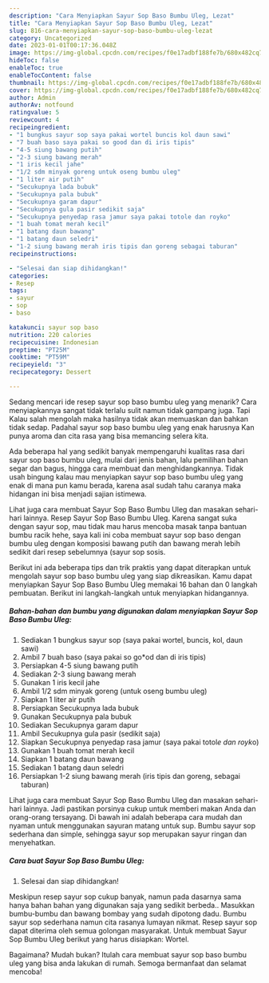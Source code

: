 ```yaml
---
description: "Cara Menyiapkan Sayur Sop Baso Bumbu Uleg, Lezat"
title: "Cara Menyiapkan Sayur Sop Baso Bumbu Uleg, Lezat"
slug: 816-cara-menyiapkan-sayur-sop-baso-bumbu-uleg-lezat
category: Uncategorized
date: 2023-01-01T00:17:36.048Z
image: https://img-global.cpcdn.com/recipes/f0e17adbf188fe7b/680x482cq70/sayur-sop-baso-bumbu-uleg-foto-resep-utama.jpg
hideToc: false
enableToc: true
enableTocContent: false
thumbnail: https://img-global.cpcdn.com/recipes/f0e17adbf188fe7b/680x482cq70/sayur-sop-baso-bumbu-uleg-foto-resep-utama.jpg
cover: https://img-global.cpcdn.com/recipes/f0e17adbf188fe7b/680x482cq70/sayur-sop-baso-bumbu-uleg-foto-resep-utama.jpg
author: Admin
authorAv: notfound
ratingvalue: 5
reviewcount: 4
recipeingredient:
- "1 bungkus sayur sop saya pakai wortel buncis kol daun sawi"
- "7 buah baso saya pakai so good dan di iris tipis"
- "4-5 siung bawang putih"
- "2-3 siung bawang merah"
- "1 iris kecil jahe"
- "1/2 sdm minyak goreng untuk oseng bumbu uleg"
- "1 liter air putih"
- "Secukupnya lada bubuk"
- "Secukupnya pala bubuk"
- "Secukupnya garam dapur"
- "Secukupnya gula pasir sedikit saja"
- "Secukupnya penyedap rasa jamur saya pakai totole dan royko"
- "1 buah tomat merah kecil"
- "1 batang daun bawang"
- "1 batang daun seledri"
- "1-2 siung bawang merah iris tipis dan goreng sebagai taburan"
recipeinstructions:

- "Selesai dan siap dihidangkan!"
categories:
- Resep
tags:
- sayur
- sop
- baso

katakunci: sayur sop baso 
nutrition: 220 calories
recipecuisine: Indonesian
preptime: "PT25M"
cooktime: "PT59M"
recipeyield: "3"
recipecategory: Dessert

---
```



Sedang mencari ide resep sayur sop baso bumbu uleg yang menarik? Cara menyiapkannya sangat tidak terlalu sulit namun tidak gampang juga. Tapi Kalau salah mengolah maka hasilnya tidak akan memuaskan dan bahkan tidak sedap. Padahal sayur sop baso bumbu uleg yang enak harusnya Kan punya aroma dan cita rasa yang bisa memancing selera kita.


Ada beberapa hal yang sedikit banyak mempengaruhi kualitas rasa dari sayur sop baso bumbu uleg, mulai dari jenis bahan, lalu pemilihan bahan segar dan bagus, hingga cara membuat dan menghidangkannya. Tidak usah bingung kalau mau menyiapkan sayur sop baso bumbu uleg yang enak di mana pun kamu berada, karena asal sudah tahu caranya maka hidangan ini bisa menjadi sajian istimewa.

Lihat juga cara membuat Sayur Sop Baso Bumbu Uleg dan masakan sehari-hari lainnya. Resep Sayur Sop Baso Bumbu Uleg. Karena sangat suka dengan sayur sop, mau tidak mau harus mencoba masak tanpa bantuan bumbu racik hehe, saya kali ini coba membuat sayur sop baso dengan bumbu uleg dengan komposisi bawang putih dan bawang merah lebih sedikit dari resep sebelumnya (sayur sop sosis.


Berikut ini ada beberapa tips dan trik praktis yang dapat diterapkan untuk mengolah sayur sop baso bumbu uleg yang siap dikreasikan. Kamu dapat menyiapkan Sayur Sop Baso Bumbu Uleg memakai 16 bahan dan 0 langkah pembuatan. Berikut ini langkah-langkah untuk menyiapkan hidangannya.

<!--inarticleads1-->

##### Bahan-bahan dan bumbu yang digunakan dalam menyiapkan Sayur Sop Baso Bumbu Uleg:

1. Sediakan 1 bungkus sayur sop (saya pakai wortel, buncis, kol, daun sawi)
1. Ambil 7 buah baso (saya pakai so go*od dan di iris tipis)
1. Persiapkan 4-5 siung bawang putih
1. Sediakan 2-3 siung bawang merah
1. Gunakan 1 iris kecil jahe
1. Ambil 1/2 sdm minyak goreng (untuk oseng bumbu uleg)
1. Siapkan 1 liter air putih
1. Persiapkan Secukupnya lada bubuk
1. Gunakan Secukupnya pala bubuk
1. Sediakan Secukupnya garam dapur
1. Ambil Secukupnya gula pasir (sedikit saja)
1. Siapkan Secukupnya penyedap rasa jamur (saya pakai totol*e dan royk*o)
1. Gunakan 1 buah tomat merah kecil
1. Siapkan 1 batang daun bawang
1. Sediakan 1 batang daun seledri
1. Persiapkan 1-2 siung bawang merah (iris tipis dan goreng, sebagai taburan)


Lihat juga cara membuat Sayur Sop Baso Bumbu Uleg dan masakan sehari-hari lainnya. Jadi pastikan porsinya cukup untuk memberi makan Anda dan orang-orang tersayang. Di bawah ini adalah beberapa cara mudah dan nyaman untuk menggunakan sayuran matang untuk sup. Bumbu sayur sop sederhana dan simple, sehingga sayur sop merupakan sayur ringan dan menyehatkan. 

<!--inarticleads2-->

##### Cara buat Sayur Sop Baso Bumbu Uleg:


1. Selesai dan siap dihidangkan!

Meskipun resep sayur sop cukup banyak, namun pada dasarnya sama hanya bahan bahan yang digunakan saja yang sedikit berbeda.. Masukkan bumbu-bumbu dan bawang bombay yang sudah dipotong dadu. Bumbu sayur sop sederhana namun cita rasanya lumayan nikmat. Resep sayur sop dapat diterima oleh semua golongan masyarakat. Untuk membuat Sayur Sop Bumbu Uleg berikut yang harus disiapkan: Wortel. 

Bagaimana? Mudah bukan? Itulah cara membuat sayur sop baso bumbu uleg yang bisa anda lakukan di rumah. Semoga bermanfaat dan selamat mencoba!
